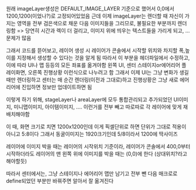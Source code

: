 원래 imageLayer생성은 DEFAULT_IMAGE_LAYER 기준으로 했어서 0,0에서 1200,1200(이었나?)로 고정되어있었음
근데 이제 imageLayer는 렌더할 때 자신이 가지는 영역을 전부 검은색으로 채운 다음 이미지들을 그리므로, 불필요한 부분까지 렌더링함
=> 당연히 시간과 렉이 더 걸리고, 이미지 위에 띄우는 텍스트들을 가리게 되고, ... 문제가 많음

그래서 코드를 뜯어보고, 레이어 생성 시 레이어가 콘솔에서 시작할 위치와 차지할 폭,높이를 지정해서 생성할 수 있다는 것을 알게 됨
따라서 이 부분을 헤더파일에서 수정하고, 이에 따라 UI나 맵 등등의 모든 좌표를 옮겨야함
왼쪽 UI, 센터 스테이지or에어리어 플레이화면, 오른쪽 진행상황
이런식으로 나누려고 함
그래서 이제 UI는 그냥 변화가 생길때만 렌더링하고
센터는 매 순간 렌더링(이전과 그대로)하고
진행상황은 그냥 새로 에어리어에 진입하면 정보만 업데이트하면 됨

이렇게 하기 위해, stageLayer나 areaLayer에 모두 통합관리되고 추가되었던 UI이미지, 미니맵이미지, 아이템이미지, .... 이런거를 전부 빼고 따로따로 각 레이어에 맞게 재배치해야함

이 때, 화면 크기로 치면 1200x1200인데
이게 픽셀단위로 하면 단위가 그대로 적용이 아니고 5:8이다
그래서 동굴이미지는 1920크기인데 5/8이라서 1200에 딱사이즈

레이어에 이미지 박을 때는 레이어의 시작위치 기준이라, 레이어가 콘솔에서 400,0부터 시작하더라도 레이어의 맨 왼쪽 위에 이미지를 박을 때는 (0,0)에 한다 (상대위치?라고해야할듯)

따라서 센터에서는, 그냥 스테이지나 에어리어 맵만 남기고 전부 뺀 다음 매크로로 define되었던 부분만 바꿔주면 알아서 잘 옮겨진다